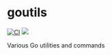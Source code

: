 # goutils

[![CI](https://github.com/jonstacks/goutils/actions/workflows/ci.yml/badge.svg)](https://github.com/jonstacks/goutils/actions/workflows/ci.yml)
[![](https://godoc.org/github.com/jonstacks/goutils?status.svg)](http://godoc.org/github.com/jonstacks/goutils)

Various Go utilities and commands
